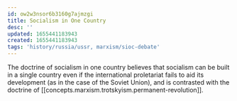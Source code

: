 ```yaml
---
id: ow2w3nsor6b3160g7ajmzgi
title: Socialism in One Country
desc: ''
updated: 1655441183943
created: 1655441183943
tags: 'history/russia/ussr, marxism/sioc-debate'
---
```


The doctrine of socialism in one country believes that socialism can be built in a single country even if the international proletariat fails to aid its development (as in the case of the Soviet Union), and is contrasted with the doctrine of [[concepts.marxism.trotskyism.permanent-revolution]].
